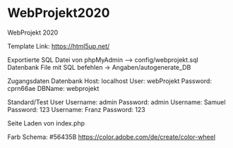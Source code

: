 # WebProjekt2020
WebProjekt 2020

Template Link: https://html5up.net/

Exportierte SQL Datei von phpMyAdmin --> config/webprojekt.sql
Datenbank File mit SQL befehlen -> Angaben/autogenerate_DB

Zugangsdaten Datenbank
    Host: localhost
    User: webProjekt
    Password: cprn66ae
    DBName: webprojekt
    
Standard/Test User
    Username: admin
    Password: admin
    Username: Samuel
    Password: 123
    Username: Franz
    Password: 123

Seite Laden von index.php

Farb Schema: #56435B
https://color.adobe.com/de/create/color-wheel

